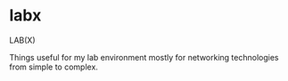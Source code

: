 # labx
LAB(X)

Things useful for my lab environment mostly for networking technologies from simple to complex.

